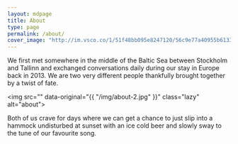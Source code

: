 ```yaml
---
layout: mdpage
title: About
type: page
permalink: /about/
cover_image: "http://im.vsco.co/1/51f48bb095e8247120/56c9e77a40955b61337b8a75/vsco_022216.jpg"
---
```


We first met somewhere in the middle of the Baltic Sea between Stockholm and Tallinn and exchanged conversations daily during our stay in Europe back in 2013. We are two very different people thankfully brought together by a twist of fate.

<img src="" data-original="{{ "/img/about-2.jpg" }}" class="lazy" alt="about">

Both of us crave for days where we can get a chance to just slip into a hammock undisturbed at sunset with an ice cold beer and slowly sway to the tune of our favourite song.

<div class="post-flourish top beach"></div>
